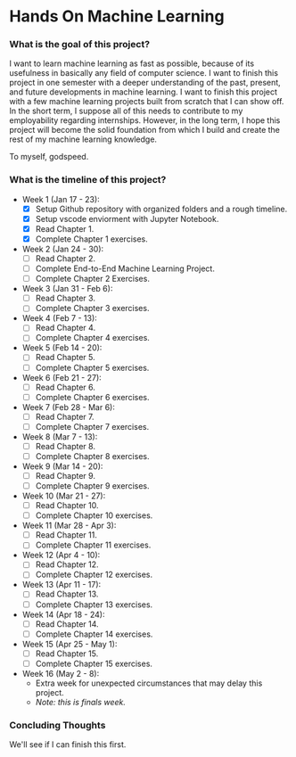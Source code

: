 # Hands On Machine Learning

### What is the goal of this project?

I want to learn machine learning as fast as possible, because of its usefulness
in basically any field of computer science. I want to finish this project in
one semester with a deeper understanding of the past, present, and future developments
in machine learning. I want to finish this project with a few machine learning projects
built from scratch that I can show off. In the short term, I suppose all of this needs
to contribute to my employability regarding internships. However, in the long term,
I hope this project will become the solid foundation from which I build and create 
the rest of my machine learning knowledge. 

To myself, godspeed.

### What is the timeline of this project?  

- Week 1 (Jan 17 - 23):  
  - [x] Setup Github repository with organized folders and a rough timeline.
  - [x] Setup vscode enviorment with Jupyter Notebook.
  - [x] Read Chapter 1.
  - [x] Complete Chapter 1 exercises.

- Week 2 (Jan 24 - 30):
  - [ ] Read Chapter 2.
  - [ ] Complete End-to-End Machine Learning Project.
  - [ ] Complete Chapter 2 Exercises.

- Week 3 (Jan 31 - Feb 6):
  - [ ] Read Chapter 3.
  - [ ] Complete Chapter 3 exercises.

- Week 4 (Feb 7 - 13):
  - [ ] Read Chapter 4.
  - [ ] Complete Chapter 4 exercises.

- Week 5 (Feb 14 - 20):
  - [ ] Read Chapter 5.
  - [ ] Complete Chapter 5 exercises.

- Week 6 (Feb 21 - 27):
  - [ ] Read Chapter 6.
  - [ ] Complete Chapter 6 exercises.

- Week 7 (Feb 28 - Mar 6):
  - [ ] Read Chapter 7.
  - [ ] Complete Chapter 7 exercises.

- Week 8 (Mar 7 - 13):
  - [ ] Read Chapter 8.
  - [ ] Complete Chapter 8 exercises.

- Week 9 (Mar 14 - 20):
  - [ ] Read Chapter 9.
  - [ ] Complete Chapter 9 exercises.

- Week 10 (Mar 21 - 27):
  - [ ] Read Chapter 10.
  - [ ] Complete Chapter 10 exercises.

- Week 11 (Mar 28 - Apr 3):
  - [ ] Read Chapter 11.
  - [ ] Complete Chapter 11 exercises.

- Week 12 (Apr 4 - 10):
  - [ ] Read Chapter 12.
  - [ ] Complete Chapter 12 exercises.

- Week 13 (Apr 11 - 17):
  - [ ] Read Chapter 13.
  - [ ] Complete Chapter 13 exercises.

- Week 14 (Apr 18 - 24):
  - [ ] Read Chapter 14.
  - [ ] Complete Chapter 14 exercises.

- Week 15 (Apr 25 - May 1):
  - [ ] Read Chapter 15.
  - [ ] Complete Chapter 15 exercises.

- Week 16 (May 2 - 8):
  - Extra week for unexpected circumstances that may delay this project.
  - *Note: this is finals week.*


### Concluding Thoughts

We'll see if I can finish this first.
